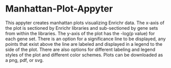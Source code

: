 # Manhattan-Plot-Appyter

This appyter creates manhattan plots visualizing Enrichr data. The x-axis of the 
plot is sectioned by Enrichr libraries and sub-sectioned by gene sets from within
the libraries. The y-axis of the plot has the -log(p value) for each gene set.
There is an option for a significance line to be displayed, any points that exist
above the line are labeled and displayed in a legend to the side of the plot. 
There are also options for different labeling and legend styles of the plot and 
different color schemes. Plots can be downloaded as a png, pdf, or svg.